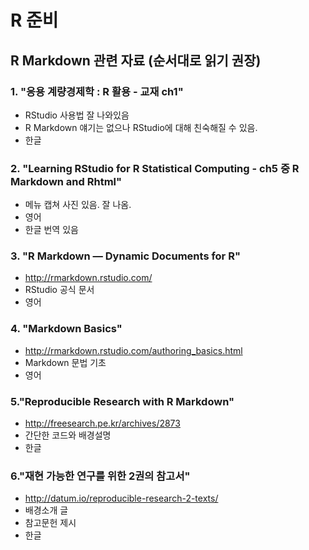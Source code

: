 
# R 준비 

## R Markdown 관련 자료 (순서대로 읽기 권장)

### 1. "응용 계량경제학 : R 활용 - 교재 ch1" 
* RStudio 사용법 잘 나와있음
* R Markdown 얘기는 없으나 RStudio에 대해 친숙해질 수 있음.
* 한글


### 2. "Learning RStudio for R Statistical Computing - ch5 중 R Markdown and Rhtml"
* 메뉴 캡쳐 사진 있음. 잘 나옴.
* 영어
* 한글 번역 있음

### 3. "R Markdown — Dynamic Documents for R"
* http://rmarkdown.rstudio.com/
* RStudio 공식 문서
* 영어

### 4. "Markdown Basics"
* http://rmarkdown.rstudio.com/authoring_basics.html
* Markdown 문법 기초
* 영어


### 5."Reproducible Research with R Markdown"
* http://freesearch.pe.kr/archives/2873
* 간단한 코드와 배경설명
* 한글


### 6."재현 가능한 연구를 위한 2권의 참고서"
* http://datum.io/reproducible-research-2-texts/
* 배경소개 글
* 참고문헌 제시
* 한글
